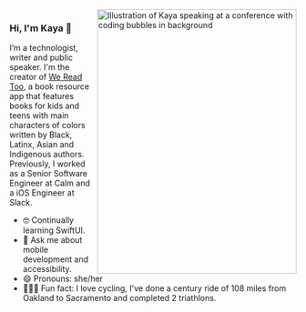 <img align="right" src="https://github.com/kmt901/kmt901/blob/master/kaya_illustration.PNG" alt="Illustration of Kaya speaking at a conference with coding bubbles in background" width=350px height=465px/>

### Hi, I'm Kaya 👋

I’m a technologist, writer and public speaker. I'm the creator of [We Read Too](wereadtoo.com), a book resource app that features books for kids and teens with main characters of colors written by Black, Latinx, Asian and Indigenous authors. Previously, I worked as a Senior Software Engineer at Calm and a iOS Engineer at Slack. 

- 🤓  Continually learning SwiftUI.
- 💬  Ask me about mobile development and accessibility.
- 😄  Pronouns: she/her
- 🚴🏽‍♀️  Fun fact: I love cycling, I've done a century ride of 108 miles from Oakland to Sacramento and completed 2 triathlons.
